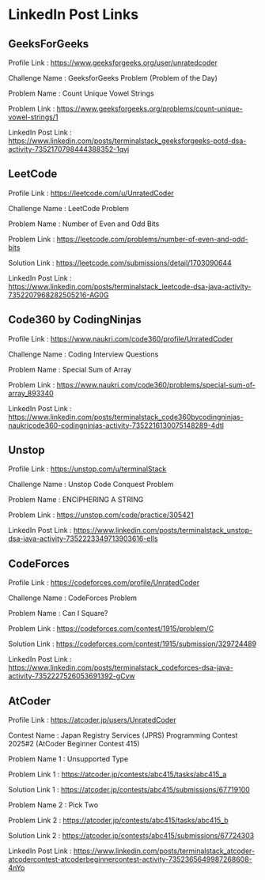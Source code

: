 # LinkedIn Post Links

## GeeksForGeeks

Profile Link : https://www.geeksforgeeks.org/user/unratedcoder

Challenge Name : GeeksforGeeks Problem (Problem of the Day)

Problem Name : Count Unique Vowel Strings

Problem Link : https://www.geeksforgeeks.org/problems/count-unique-vowel-strings/1

LinkedIn Post Link : https://www.linkedin.com/posts/terminalstack_geeksforgeeks-potd-dsa-activity-7352170798444388352-1qvj

## LeetCode

Profile Link : https://leetcode.com/u/UnratedCoder

Challenge Name : LeetCode Problem

Problem Name : Number of Even and Odd Bits

Problem Link : https://leetcode.com/problems/number-of-even-and-odd-bits

Solution Link : https://leetcode.com/submissions/detail/1703090644

LinkedIn Post Link : https://www.linkedin.com/posts/terminalstack_leetcode-dsa-java-activity-7352207968282505216-AG0G

## Code360 by CodingNinjas

Profile Link : https://www.naukri.com/code360/profile/UnratedCoder

Challenge Name : Coding Interview Questions

Problem Name : Special Sum of Array

Problem Link : https://www.naukri.com/code360/problems/special-sum-of-array_893340

LinkedIn Post Link : https://www.linkedin.com/posts/terminalstack_code360bycodingninjas-naukricode360-codingninjas-activity-7352216130075148289-4dtl

## Unstop

Profile Link : https://unstop.com/u/terminalStack

Challenge Name : Unstop Code Conquest Problem

Problem Name : ENCIPHERING A STRING

Problem Link : https://unstop.com/code/practice/305421

LinkedIn Post Link : https://www.linkedin.com/posts/terminalstack_unstop-dsa-java-activity-7352223349713903616-eIls

## CodeForces

Profile Link : https://codeforces.com/profile/UnratedCoder

Challenge Name : CodeForces Problem

Problem Name : Can I Square?

Problem Link : https://codeforces.com/contest/1915/problem/C

Solution Link : https://codeforces.com/contest/1915/submission/329724489

LinkedIn Post Link : https://www.linkedin.com/posts/terminalstack_codeforces-dsa-java-activity-7352227526053691392-gCvw

## AtCoder

Profile Link : https://atcoder.jp/users/UnratedCoder

Contest Name : Japan Registry Services (JPRS) Programming Contest 2025#2 (AtCoder Beginner Contest 415)

Problem Name 1 : Unsupported Type

Problem Link 1 : https://atcoder.jp/contests/abc415/tasks/abc415_a

Solution Link 1 : https://atcoder.jp/contests/abc415/submissions/67719100

Problem Name 2 : Pick Two

Problem Link 2 : https://atcoder.jp/contests/abc415/tasks/abc415_b

Solution Link 2 : https://atcoder.jp/contests/abc415/submissions/67724303

LinkedIn Post Link : https://www.linkedin.com/posts/terminalstack_atcoder-atcodercontest-atcoderbeginnercontest-activity-7352365649987268608-4nYo
